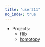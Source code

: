 ```yaml
---
title: "user211"
no_index: true
---
```


* Projects:
  * [filib](/projects/filib/)
  * [homotopy](/projects/homotopy/)
